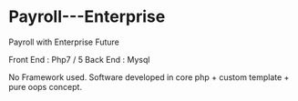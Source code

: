 # Payroll---Enterprise
Payroll with Enterprise Future

Front End : Php7 / 5 
Back End : Mysql

No Framework used. Software developed in core php + custom template + pure oops concept.
